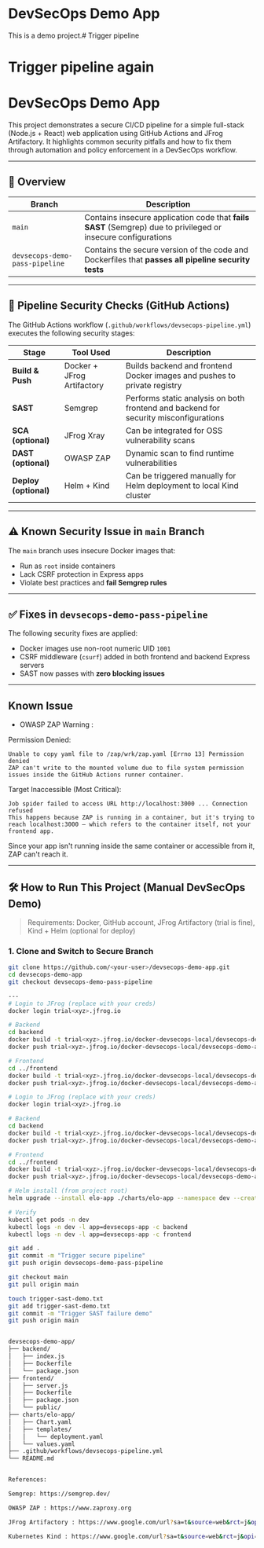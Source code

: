 # DevSecOps Demo App

This is a demo project.# Trigger pipeline
# Trigger pipeline again


# DevSecOps Demo App

This project demonstrates a secure CI/CD pipeline for a simple full-stack (Node.js + React) web application using GitHub Actions and JFrog Artifactory. It highlights common security pitfalls and how to fix them through automation and policy enforcement in a DevSecOps workflow.

---

## 🚀 Overview

| Branch | Description |
|--------|-------------|
| `main` | Contains insecure application code that **fails SAST** (Semgrep) due to privileged or insecure configurations |
| `devsecops-demo-pass-pipeline` | Contains the secure version of the code and Dockerfiles that **passes all pipeline security tests** |

---

## 🔐 Pipeline Security Checks (GitHub Actions)

The GitHub Actions workflow (`.github/workflows/devsecops-pipeline.yml`) executes the following security stages:

| Stage | Tool Used | Description |
|-------|-----------|-------------|
| **Build & Push** | Docker + JFrog Artifactory | Builds backend and frontend Docker images and pushes to private registry |
| **SAST** | Semgrep | Performs static analysis on both frontend and backend for security misconfigurations |
| **SCA (optional)** | JFrog Xray | Can be integrated for OSS vulnerability scans |
| **DAST (optional)** | OWASP ZAP | Dynamic scan to find runtime vulnerabilities |
| **Deploy (optional)** | Helm + Kind | Can be triggered manually for Helm deployment to local Kind cluster |

---

## ⚠️ Known Security Issue in `main` Branch

The `main` branch uses insecure Docker images that:
- Run as `root` inside containers
- Lack CSRF protection in Express apps
- Violate best practices and **fail Semgrep rules**

---

## ✅ Fixes in `devsecops-demo-pass-pipeline`

The following security fixes are applied:
- Docker images use non-root numeric UID `1001`
- CSRF middleware (`csurf`) added in both frontend and backend Express servers
- SAST now passes with **zero blocking issues**

---

## Known Issue 
- OWASP ZAP Warning : 

Permission Denied:

    Unable to copy yaml file to /zap/wrk/zap.yaml [Errno 13] Permission denied
    ZAP can't write to the mounted volume due to file system permission issues inside the GitHub Actions runner container.

Target Inaccessible (Most Critical):

    Job spider failed to access URL http://localhost:3000 ... Connection refused
    This happens because ZAP is running in a container, but it's trying to reach localhost:3000 — which refers to the container itself, not your frontend app.

Since your app isn't running inside the same container or accessible from it, ZAP can't reach it.

---

## 🛠 How to Run This Project (Manual DevSecOps Demo)

> Requirements: Docker, GitHub account, JFrog Artifactory (trial is fine), Kind + Helm (optional for deploy)

### 1. Clone and Switch to Secure Branch

```bash
git clone https://github.com/<your-user>/devsecops-demo-app.git
cd devsecops-demo-app
git checkout devsecops-demo-pass-pipeline

---
# Login to JFrog (replace with your creds)
docker login trial<xyz>.jfrog.io

# Backend
cd backend
docker build -t trial<xyz>.jfrog.io/docker-devsecops-local/devsecops-demo-app-backend:latest .
docker push trial<xyz>.jfrog.io/docker-devsecops-local/devsecops-demo-app-backend:latest

# Frontend
cd ../frontend
docker build -t trial<xyz>.jfrog.io/docker-devsecops-local/devsecops-demo-app-frontend:latest .
docker push trial<xyz>.jfrog.io/docker-devsecops-local/devsecops-demo-app-frontend:latest

# Login to JFrog (replace with your creds)
docker login trial<xyz>.jfrog.io

# Backend
cd backend
docker build -t trial<xyz>.jfrog.io/docker-devsecops-local/devsecops-demo-app-backend:latest .
docker push trial<xyz>.jfrog.io/docker-devsecops-local/devsecops-demo-app-backend:latest

# Frontend
cd ../frontend
docker build -t trial<xyz>.jfrog.io/docker-devsecops-local/devsecops-demo-app-frontend:latest .
docker push trial<xyz>.jfrog.io/docker-devsecops-local/devsecops-demo-app-frontend:latest

# Helm install (from project root)
helm upgrade --install elo-app ./charts/elo-app --namespace dev --create-namespace

# Verify
kubectl get pods -n dev
kubectl logs -n dev -l app=devsecops-app -c backend
kubectl logs -n dev -l app=devsecops-app -c frontend

git add .
git commit -m "Trigger secure pipeline"
git push origin devsecops-demo-pass-pipeline

git checkout main
git pull origin main

touch trigger-sast-demo.txt
git add trigger-sast-demo.txt
git commit -m "Trigger SAST failure demo"
git push origin main


devsecops-demo-app/
├── backend/
│   ├── index.js
│   ├── Dockerfile
│   └── package.json
├── frontend/
│   ├── server.js
│   ├── Dockerfile
│   ├── package.json
│   └── public/
├── charts/elo-app/
│   ├── Chart.yaml
│   ├── templates/
│   │   └── deployment.yaml
│   └── values.yaml
├── .github/workflows/devsecops-pipeline.yml
└── README.md


References:

Semgrep: https://semgrep.dev/ 

OWASP ZAP : https://www.zaproxy.org

JFrog Artifactory : https://www.google.com/url?sa=t&source=web&rct=j&opi=89978449&url=https://jfrog.com/artifactory/&ved=2ahUKEwiq9d2H7diNAxXs3jgGHYlkNOMQFnoECCIQAQ&usg=AOvVaw1wwsKUemrz2YEfObH5jPNV

Kubernetes Kind : https://www.google.com/url?sa=t&source=web&rct=j&opi=89978449&url=https://kind.sigs.k8s.io/&ved=2ahUKEwiA4uGR7diNAxX_1zgGHQS2FPYQFnoECBYQAQ&usg=AOvVaw2TejnqsY1pFP0Qa5QJ0v6F

